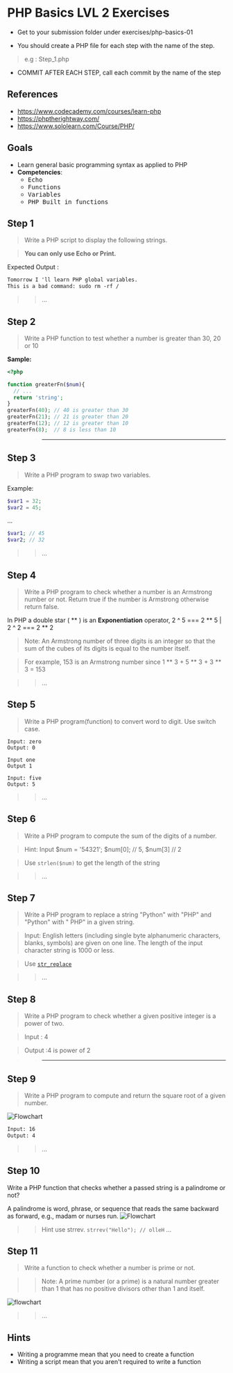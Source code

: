# PHP Basics LVL 2 Exercises

- Get to your submission folder under exercises/php-basics-01

- You should create a PHP file for each step with the name of the step.

> e.g : Step_1.php

- COMMIT AFTER EACH STEP, call each commit by the name of the step

## References

- https://www.codecademy.com/courses/learn-php
- https://phptherightway.com/
- https://www.sololearn.com/Course/PHP/

## Goals

- Learn general basic programming syntax as applied to PHP
- **Competencies**:
  - <kbd>Echo</kbd>
  - <kbd>Functions</kbd>
  - <kbd>Variables</kbd>
  - <kbd>PHP Built in functions</kbd>

## Step 1

> Write a PHP script to display the following strings.

> **You can only use Echo or Print.**

Expected Output :

```txt
Tomorrow I 'll learn PHP global variables.
This is a bad command: sudo rm -rf /
```

>> ...

## Step 2

> Write a PHP function to test whether a number is greater than 30, 20 or 10

**Sample:**

```php
<?php

function greaterFn($num){
  // ...
  return 'string';
}
greaterFn(40); // 40 is greater than 30
greaterFn(21); // 21 is greater than 20
greaterFn(12); // 12 is greater than 10
greaterFn(8);  // 8 is less than 10

```

>> ******

## Step 3

> Write a PHP program to swap two variables.

Example:

```php
$var1 = 32;
$var2 = 45;
```

...

```php
$var1; // 45
$var2; // 32
```

>> ...

## Step 4

> Write a PHP program to check whether a number is an Armstrong number or not. Return true if the number is Armstrong otherwise return false.

In PHP a double star ( ** ) is an **Exponentiation** operator, 2 ^ 5 === 2 ** 5 | 2 ^ 2 === 2 ** 2

> Note: An Armstrong number of three digits is an integer so that the sum of the cubes of its digits is equal to the number itself. 

> For example, 153 is an Armstrong number since 1 ** 3 + 5 ** 3 + 3 ** 3 = 153

>> ...

## Step 5

> Write a PHP program(function) to convert word to digit.
Use switch case.

```text
Input: zero
Output: 0

Input one
Output 1

Input: five
Output: 5
```

>> ...

## Step 6

> Write a PHP program to compute the sum of the digits of a number.

> Hint: Input $num = '54321'; $num[0]; // 5, $num[3] // 2

> Use `strlen($num)` to get the length of the string

>> ...

## Step 7

> Write a PHP program to replace a string "Python" with "PHP" and "Python" with " PHP" in a given string.

> Input: English letters (including single byte alphanumeric characters, blanks, symbols) are given on one line. The length of the input character string is 1000 or less.

> Use [`str_replace`](https://www.php.net/manual/en/function.str-replace.php)

>> ...

## Step 8

> Write a PHP program to check whether a given positive integer is a power of two.

> Input : 4

> Output :4 is power of 2

>> ******

## Step 9

> Write a PHP program to compute and return the square root of a given number.

![Flowchart](/03_Exercises/06_PHP/images/php-challenges-1-exercise-1.png)

```txt
Input: 16
Output: 4
```
>> ...

## Step 10

Write a PHP function that checks whether a passed string is a palindrome or not?

A palindrome is word, phrase, or sequence that reads the same backward as forward, e.g., madam or nurses run.
![Flowchart](/03_Exercises/06_PHP/images/php-function-exercise-6.png)
>> Hint use strrev. `strrev("Hello"); // olleH`
>> ...

## Step 11

> Write a function to check whether a number is prime or not.

>> Note: A prime number (or a prime) is a natural number greater than 1 that has no positive divisors other than 1 and itself.

![flowchart](/03_Exercises/06_PHP/images/php-function-exercise-2.png)

>> ...

## Hints

- Writing a programme mean that you need to create a function
- Writing a script mean that you aren't required to write a function
